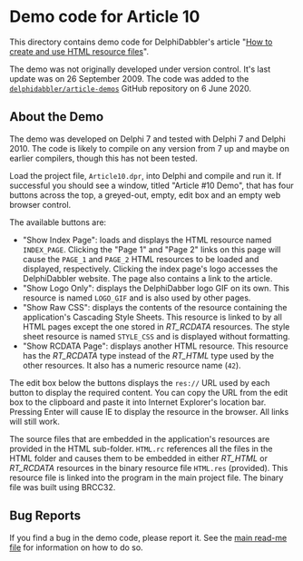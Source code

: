 # Demo code for Article 10

This directory contains demo code for DelphiDabbler's article "[How to create and use HTML resource files](https://delphidabbler.com/articles/article-10)".

The demo was not originally developed under version control. It's last update was on 26 September 2009. The code was added to the [`delphidabbler/article-demos`](https://github.com/delphidabbler/article-demos) GitHub repository on 6 June 2020.

## About the Demo

The demo was developed on Delphi 7 and tested with Delphi 7 and Delphi 2010. The code is likely to compile on any version from 7 up and maybe on earlier compilers, though this has not been tested.

Load the project file, `Article10.dpr`, into Delphi and compile and run it. If successful you should see a window, titled "Article #10 Demo", that has four buttons across the top, a greyed-out, empty, edit box and an empty web browser control.

The available buttons are:

* "Show Index Page": loads and displays the HTML resource named `INDEX_PAGE`. Clicking the "Page 1" and "Page 2" links on this page will cause the `PAGE_1` and `PAGE_2` HTML resources to be loaded and displayed, respectively. Clicking the index page's logo accesses the DelphiDabbler website. The page also contains a link to the article.
* "Show Logo Only": displays the DelphiDabber logo GIF on its own. This resource is named `LOGO_GIF` and is also used by other pages.
* "Show Raw CSS": displays the contents of the resource containing the application's Cascading Style Sheets. This resource is linked to by all HTML pages except the one stored in _RT_RCDATA_ resources. The style sheet resource is named `STYLE_CSS` and is displayed without formatting.
* "Show RCDATA Page": displays another HTML resource. This resource has the _RT_RCDATA_ type instead of the _RT_HTML_ type used by the other resources. It also has a numeric resource name (`42`).

The edit box below the buttons displays the `res://` URL used by each button to display the required content. You can copy the URL from the edit box to the clipboard and paste it into Internet Explorer's location bar. Pressing Enter will cause IE to display the resource in the browser. All links will still work.

The source files that are embedded in the application's resources are provided in the HTML sub-folder. `HTML.rc` references all the files in the HTML folder and causes them to be embedded in either _RT_HTML_ or _RT_RCDATA_ resources in the binary resource file `HTML.res` (provided). This resource file is linked into the program in the main project file. The binary file was built using BRCC32.

## Bug Reports

If you find a bug in the demo code, please report it. See the [main read-me file](https://github.com/delphidabbler/article-demos/blob/master/README.md#bug-reports) for information on how to do so.
